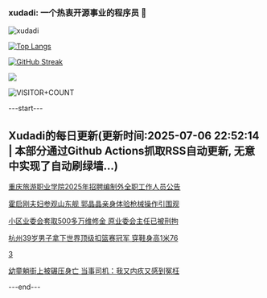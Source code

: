 ### xudadi: 一个热衷开源事业的程序员 👋

![xudadi](https://github-readme-stats-git-masterorgs-github-readme-stats-team.vercel.app/api?username=xudadi)

[![Top Langs](https://github-readme-stats.vercel.app/api/top-langs/?username=xudadi)](https://github.com/anuraghazra/github-readme-stats)

[![GitHub Streak](https://streak-stats.demolab.com?user=xudadi&locale=zh_Hans)](https://git.io/streak-stats)

![](https://raw.githubusercontent.com/xudadi/xudadi/main/assets/github-contribution-grid-snake.svg)

![VISITOR+COUNT](https://komarev.com/ghpvc/?username=xudadi&label=VISITOR+COUNT)


---start---

## Xudadi的每日更新(更新时间:2025-07-06 22:52:14 | 本部分通过Github Actions抓取RSS自动更新, 无意中实现了自动刷绿墙...)

[重庆旅游职业学院2025年招聘编制外全职工作人员公告](https://www.gongkaoleida.com/article/2492855)

[霍启刚夫妇参观山东舰 郭晶晶亲身体验枪械操作引围观](https://m.163.com/news/article/K3Q1VHF90550B6IS.html)

[小区业委会套取500多万维修金 原业委会主任已被刑拘](https://m.163.com/news/article/K3Q1JRKI053469LG.html)

[杭州39岁男子拿下世界顶级扣篮赛冠军 穿鞋身高1米76](https://m.163.com/news/article/K3PTIF8A051492LM.html)

[3](https://m.163.com/touch/news/sub/domestic)

[幼童躺街上被碾压身亡 当事司机：我又内疚又感到冤枉](https://m.163.com/news/article/K3PRD6LM053469LG.html)

---end---
